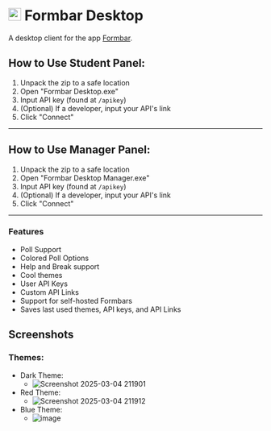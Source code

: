# <img src='https://github.com/user-attachments/assets/1a8ae6c5-eac1-47d6-b442-b2d55383660d' height=25></img> Formbar Desktop

A desktop client for the app [Formbar](https://github.com/csmith1188/).

## How to Use Student Panel:
1. Unpack the zip to a safe location
2. Open "Formbar Desktop.exe"
3. Input API key (found at `/apikey`)
4. (Optional) If a developer, input your API's link
5. Click "Connect"

---

## How to Use Manager Panel:
1. Unpack the zip to a safe location
2. Open "Formbar Desktop Manager.exe"
3. Input API key (found at `/apikey`)
4. (Optional) If a developer, input your API's link
5. Click "Connect"

---

### Features
- Poll Support
- Colored Poll Options
- Help and Break support
- Cool themes
- User API Keys
- Custom API Links
- Support for self-hosted Formbars
- Saves last used themes, API keys, and API Links

## Screenshots
### Themes:
- Dark Theme:
    - ![Screenshot 2025-03-04 211901](https://github.com/user-attachments/assets/9ce0e669-126a-4a90-89c9-ba52bbf78768)
- Red Theme:
    - ![Screenshot 2025-03-04 211912](https://github.com/user-attachments/assets/34b8718d-554f-4db8-8e13-80d0baa5489e)
- Blue Theme:
    - ![image](https://github.com/user-attachments/assets/e6a5b86c-4ff8-4e2f-b98e-de828855520e)

